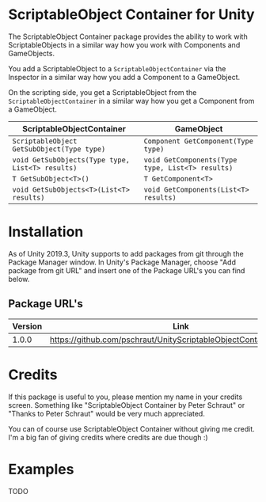 # ScriptableObject Container for Unity

The ScriptableObject Container package provides the ability to work with ScriptableObjects in a similar way how you work with Components and GameObjects.

You add a ScriptableObject to a ```ScriptableObjectContainer``` via the Inspector in a similar way how you add a Component to a GameObject.

On the scripting side, you get a ScriptableObject from the ```ScriptableObjectContainer``` in a similar way how you get a Component from a GameObject.

| ScriptableObjectContainer  |     GameObject      |
|----------|---------------|
| ```ScriptableObject GetSubObject(Type type)``` | ```Component GetComponent(Type type)``` |
| ```void GetSubObjects(Type type, List<T> results)``` | ```void GetComponents(Type type, List<T> results)``` |
| ```T GetSubObject<T>()``` | ```T GetComponent<T>``` |
| ```void GetSubObjects<T>(List<T> results)``` | ```void GetComponents(List<T> results)``` |

# Installation

As of Unity 2019.3, Unity supports to add packages from git through the Package Manager window. 
In Unity's Package Manager, choose "Add package from git URL" and insert one of the Package URL's you can find below.

## Package URL's

| Version  |     Link      |
|----------|---------------|
| 1.0.0 | https://github.com/pschraut/UnityScriptableObjectContainer.git#1.0.0 |

# Credits

If this package is useful to you, please mention my name in your credits screen.
Something like "ScriptableObject Container by Peter Schraut" or "Thanks to Peter Schraut" would be very much appreciated.

You can of course use ScriptableObject Container without giving me credit.
I'm a big fan of giving credits where credits are due though :)

# Examples
TODO

